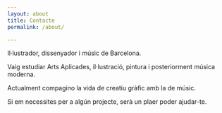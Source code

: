 ```yaml
---
layout: about
title: Contacte
permalink: /about/

---
```


Il·lustrador, dissenyador i músic de Barcelona.

Vaig estudiar Arts Aplicades, il·lustració, pintura i posteriorment música moderna.


Actualment compagino la vida de creatiu gràfic amb la de músic.

Si em necessites per a algún projecte, serà un plaer poder ajudar-te.